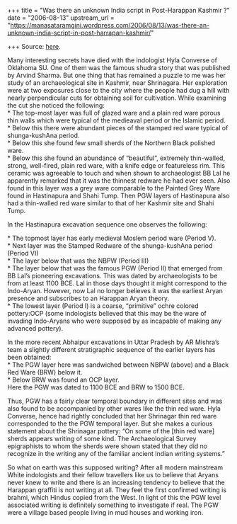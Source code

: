+++
title = "Was there an unknown India script in Post-Harappan Kashmir ?"
date = "2006-08-13"
upstream_url = "https://manasataramgini.wordpress.com/2006/08/13/was-there-an-unknown-india-script-in-post-harrapan-kashmir/"

+++
Source: [here](https://manasataramgini.wordpress.com/2006/08/13/was-there-an-unknown-india-script-in-post-harrapan-kashmir/).

Many interesting secrets have died with the indologist Hyla Converse of Oklahoma SU. One of them was the famous shudra story that was published by Arvind Sharma. But one thing that has remained a puzzle to me was her study of an archaeological site in Kashmir, near Shrinagara. Her exploration were at two exposures close to the city where the people had dug a hill with nearly perpendicular cuts for obtaining soil for cultivation. While examining the cut she noticed the following:  
\* The top-most layer was full of glazed ware and a plain red ware porous thin walls which were typical of the medieaval period or the Islamic period.  
\* Below this there were abundant pieces of the stamped red ware typical of shunga-kushAna period.  
\* Below this she found few small sherds of the Northern Black polished ware.  
\* Below this she found an abundance of “beautiful”, extremely thin-walled, strong, well-fired, plain red ware, with a knife edge or featureless rim. This ceramic was agreeable to touch and when shown to archaeologist BB Lal he apparently remarked that it was the thinnest redware he had ever seen. Also found in this layer was a grey ware comparable to the Painted Grey Ware found in Hastinapura and Shahi Tump. Then PGW layers of Hastinapura also had a thin-walled red ware similar to that of her Kashmir site and Shahi Tump.

In the Hastinapura excavation sequence one observes the following:

\* The topmost layer has early medieval Moslem period ware (Period V).  
\* Next layer was the Stamped Redware of the shunga-kushAna period
(Period VI)  
\* The layer below that was the NBPW (Period III)  
\* The layer below that was the famous PGW (Period II) that emerged from BB Lal’s pioneering excavations. This was dated by archaeologists to be from at least 1100 BCE. Lal in those days thought it might correspond to the Indo-Aryan. However, now Lal no longer believes it was the earliest Aryan presence and subscribes to an Harappan Aryan theory.  
\* The lowest layer (Period I) is a coarse, “primitive” ochre colored pottery:OCP (some indologists believed that this may be the ware of invading Indo-Aryans who were supposed by as incapable of making any advanced pottery).

In the more recent Abhaipur excavations in Uttar Pradesh by AR Mishra’s team a slightly different stratigraphic sequence of the earlier layers has been obtained:  
\* The PGW layer here was sandwiched between NBPW (above) and a Black Red Ware (BRW) below it.  
\* Below BRW was found an OCP layer.  
Here the PGW was dated to 1100 BCE and BRW to 1500 BCE.

Thus, PGW has a fairly clear temporal boundary in different sites and was also found to be accompanied by other wares like the thin red ware. Hyla Converse, hence had rightly concluded that her Shrinagar thin red ware corresponded to the the PGW temporal layer. But she makes a curious statement about the Shrinagar pottery: “On some of the \[thin red ware\] sherds appears writing of some kind. The Archaeological Survey epigraphists to whom the sherds were shown stated that they did no recognize in the writing any of the familiar ancient Indian writing systems.”   
  
So what on earth was this supposed writing? After all modern mainstream White indologists and their fellow travellers like us to believe that Aryans never knew to write and there is an increasing tendency to believe that the Harappan graffiti is not writing at all. They feel the first confirmed writing is brahmi, which Hindus copied from the West. In light of this the PGW level associated writing is definitely something to investigate if real. The PGW were a village based people living in mud houses and working iron.  

